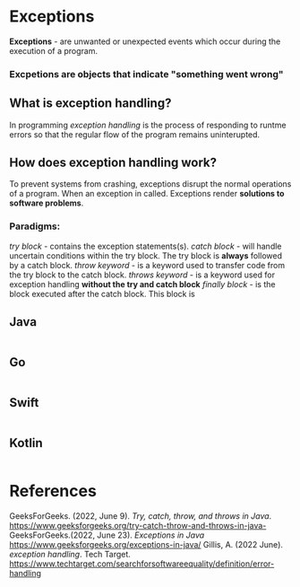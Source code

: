 # Exceptions 

**Exceptions** - are unwanted or unexpected events 
		 which occur during the execution 
 		 of a program. 
### Excpetions are objects that indicate "something went wrong" 

## What is exception handling? 
In programming *exception handling* is
the process of responding to runtme errors
so that the regular flow of the program remains
uninterupted.

## How does exception handling work? 
To prevent systems from crashing, 
exceptions disrupt the normal 
operations of a program. When an
exception in called. Exceptions 
render **solutions to software 
problems**.
 
### Paradigms:
*try block* - contains the exception statements(s). 
*catch block* - will handle uncertain conditions within 
	        the try block. The try block is **always** 
		followed by a catch block. 
*throw keyword* - is a keyword used to transfer code from the try 
	  block to the catch block. 
*throws keyword* - is a keyword used for exception handling **without the try and catch 	   block**
*finally block* - is the block executed after the catch block. 
		  This block is  
 
## Java 
``` java 

``` 
## Go 
``` go 

``` 
## Swift 
``` swift 

```
## Kotlin 
``` kotlin 

```  
# References 
GeeksForGeeks. (2022, June 9). *Try, catch, throw, and throws in Java*. <https://www.geeksforgeeks.org/try-catch-throw-and-throws-in-java->
GeeksForGeeks.(2022, June 23). *Exceptions in Java* <https://www.geeksforgeeks.org/exceptions-in-java/>
Gillis, A. (2022 June). *exception handling*. Tech Target. <https://www.techtarget.com/searchforsoftwareequality/definition/error-handling>  
